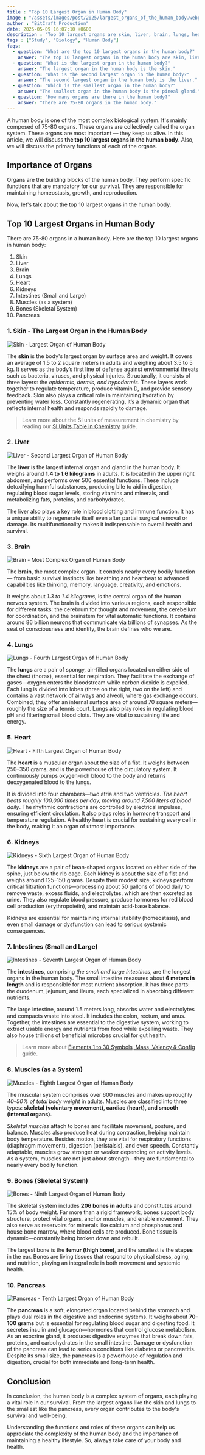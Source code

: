 ```yaml
---
title : "Top 10 Largest Organ in Human Body"
image : "/assets/images/post/2025/largest_organs_of_the_human_body.webp"
author : "BitCraft Production"
date: 2025-05-09 16:07:10 +0600
description : "Top 10 largest organs are skin, liver, brain, lungs, heart, kidneys, intestines, muscles, bones, and pancreas."
tags : ["Study", "Biology", "Human Body"]
faqs:
  - question: "What are the top 10 largest organs in the human body?"
    answer: "The top 10 largest organs in the human body are skin, liver, brain, lungs, heart, kidneys, intestines, muscles, bones, and pancreas."
  - question: "What is the largest organ in the human body?"
    answer: "The largest organ in the human body is the skin."
  - question: "What is the second largest organ in the human body?"
    answer: "The second largest organ in the human body is the liver."
  - question: "Which is the smallest organ in the human body?"
    answer: "The smallest organ in the human body is the pineal gland."
  - question: "How many organs are there in the human body?"
    answer: "There are 75-80 organs in the human body."
---
```


A human body is one of the most complex biological system. It's mainly composed of 75-80 organs. These organs are collectively called the organ system. These organs are most important — they keep us alive. In this article, we will discuss **the top 10 largest organs in the human body**. Also, we will discuss the primary functions of each of the organs.

## Importance of Organs

Organs are the building blocks of the human body. They perform specific functions that are mandatory for our survival. They are responsible for maintaining homeostasis, growth, and reproduction.  

Now, let's talk about the top 10 largest organs in the human body.

## Top 10 Largest Organs in Human Body

There are 75-80 organs in a human body.  Here are the top 10 largest organs in human body:

1. Skin
2. Liver
3. Brain
4. Lungs
5. Heart
6. Kidneys
7. Intestines (Small and Large)
8. Muscles (as a system)
9. Bones (Skeletal System)
10. Pancreas

### **1. Skin** - The Largest Organ in the Human Body

![Skin - Largest Organ of Human Body](/assets/images/post/2025/skin.webp)

The **skin** is the body's largest organ by surface area and weight. It covers an average of 1.5 to 2 square meters in adults and weighing about 3.5 to 5 kg. It serves as the body’s first line of defense against environmental threats such as bacteria, viruses, and physical injuries. Structurally, it consists of three layers: the *epidermis, dermis, and hypodermis*. These layers work together to regulate temperature, produce vitamin D, and provide sensory feedback. Skin also plays a critical role in maintaining hydration by preventing water loss. Constantly regenerating, it’s a dynamic organ that reflects internal health and responds rapidly to damage.

> Learn more about the SI units of measurement in chemistry by reading our [SI Units Table in Chemistry](https://www.bitcraftproduction.com/post/si-units-table-in-chemistry.html) guide.

### **2. Liver**

![Liver - Second Largest Organ of Human Body](/assets/images/post/2025/liver.webp)

The **liver** is the largest internal organ and gland in the human body. It weighs around **1.4 to 1.6 kilograms** in adults. It is located in the upper right abdomen, and performs over 500 essential functions. These include detoxifying harmful substances, producing bile to aid in digestion, regulating blood sugar levels, storing vitamins and minerals, and metabolizing fats, proteins, and carbohydrates. 

The liver also plays a key role in blood clotting and immune function. It has a unique ability to regenerate itself even after partial surgical removal or damage. Its multifunctionality makes it indispensable to overall health and survival.


### **3. Brain**

![Brain - Most Complex Organ of Human Body](/assets/images/post/2025/brain.webp)

The **brain**, the most complex organ. It controls nearly every bodily function — from basic survival instincts like breathing and heartbeat to advanced capabilities like thinking, memory, language, creativity, and emotions.

It weighs about *1.3 to 1.4 kilograms*, is the central organ of the human nervous system. The brain is divided into various regions, each responsible for different tasks: the cerebrum for thought and movement, the cerebellum for coordination, and the brainstem for vital automatic functions. It contains around 86 billion neurons that communicate via trillions of synapses. As the seat of consciousness and identity, the brain defines who we are.


### **4. Lungs**

![Lungs - Fourth Largest Organ of Human Body](/assets/images/post/2025/lungs.webp)

The **lungs** are a pair of spongy, air-filled organs located on either side of the chest (thorax), essential for respiration. They facilitate the exchange of gases—oxygen enters the bloodstream while carbon dioxide is expelled. Each lung is divided into lobes (three on the right, two on the left) and contains a vast network of airways and alveoli, where gas exchange occurs. Combined, they offer an internal surface area of around 70 square meters—roughly the size of a tennis court. Lungs also play roles in regulating blood pH and filtering small blood clots. They are vital to sustaining life and energy.

### **5. Heart**

![Heart - Fifth Largest Organ of Human Body](/assets/images/post/2025/heart.webp)

The **heart** is a muscular organ about the size of a fist. It weighs between 250–350 grams, and is the powerhouse of the circulatory system. It continuously pumps oxygen-rich blood to the body and returns deoxygenated blood to the lungs. 

It is divided into four chambers—two atria and two ventricles. *The heart beats roughly 100,000 times per day, moving around 7,500 liters of blood daily*. The rhythmic contractions are controlled by electrical impulses, ensuring efficient circulation. It also plays roles in hormone transport and temperature regulation. A healthy heart is crucial for sustaining every cell in the body, making it an organ of utmost importance.

### **6. Kidneys**

![Kidneys - Sixth Largest Organ of Human Body](/assets/images/post/2025/kidneys.webp)

The **kidneys** are a pair of bean-shaped organs located on either side of the spine, just below the rib cage. Each kidney is about the size of a fist and weighs around 125–150 grams. Despite their modest size, kidneys perform critical filtration functions—processing about 50 gallons of blood daily to remove waste, excess fluids, and electrolytes, which are then excreted as urine. They also regulate blood pressure, produce hormones for red blood cell production (erythropoietin), and maintain acid-base balance. 

Kidneys are essential for maintaining internal stability (homeostasis), and even small damage or dysfunction can lead to serious systemic consequences.


### **7. Intestines (Small and Large)**

![Intestines - Seventh Largest Organ of Human Body](/assets/images/post/2025/intestines.webp)

The **intestines**, comprising *the small and large intestines*, are the longest organs in the human body. The small intestine measures about **6 meters in length** and is responsible for most nutrient absorption. It has three parts: the duodenum, jejunum, and ileum, each specialized in absorbing different nutrients. 

The large intestine, around 1.5 meters long, absorbs water and electrolytes and compacts waste into stool. It includes the colon, rectum, and anus. Together, the intestines are essential to the digestive system, working to extract usable energy and nutrients from food while expelling waste. They also house trillions of beneficial microbes crucial for gut health.

> Learn more about [Elements 1 to 30 Symbols, Mass, Valency & Config](https://www.bitcraftproduction.com/post/elements-1-to-30-symbols-mass-valency-config.html) guide.

### **8. Muscles (as a System)**

![Muscles - Eighth Largest Organ of Human Body](/assets/images/post/2025/muscle.webp)

The muscular system comprises over 600 muscles and makes up roughly *40–50% of total body weight* in adults. Muscles are classified into three types: **skeletal (voluntary movement), cardiac (heart), and smooth (internal organs)**. 

*Skeletal muscles* attach to bones and facilitate movement, posture, and balance. Muscles also produce heat during contraction, helping maintain body temperature. Besides motion, they are vital for respiratory functions (diaphragm movement), digestion (peristalsis), and even speech. Constantly adaptable, muscles grow stronger or weaker depending on activity levels. As a system, muscles are not just about strength—they are fundamental to nearly every bodily function.

### **9. Bones (Skeletal System)**

![Bones - Ninth Largest Organ of Human Body](/assets/images/post/2025/bones.webp)

The skeletal system includes **206 bones in adults** and constitutes around 15% of body weight. Far more than a rigid framework, bones support body structure, protect vital organs, anchor muscles, and enable movement. They also serve as reservoirs for minerals like calcium and phosphorus and house bone marrow, where blood cells are produced. Bone tissue is dynamic—constantly being broken down and rebuilt. 

The largest bone is the **femur (thigh bone)**, and the smallest is the **stapes** in the ear. Bones are living tissues that respond to physical stress, aging, and nutrition, playing an integral role in both movement and systemic health.


### **10. Pancreas**

![Pancreas - Tenth Largest Organ of Human Body](/assets/images/post/2025/pancreas.webp)

The **pancreas** is a soft, elongated organ located behind the stomach and plays dual roles in the digestive and endocrine systems. It weighs about **70–100 grams** but is essential for regulating blood sugar and digesting food. It secretes insulin and glucagon—hormones that control glucose metabolism. As an exocrine gland, it produces digestive enzymes that break down fats, proteins, and carbohydrates in the small intestine. Damage or dysfunction of the pancreas can lead to serious conditions like diabetes or pancreatitis. Despite its small size, the pancreas is a powerhouse of regulation and digestion, crucial for both immediate and long-term health.


## Conclusion

In conclusion, the human body is a complex system of organs, each playing a vital role in our survival. From the largest organs like the skin and lungs to the smallest like the pancreas, every organ contributes to the body's survival and well-being. 

Understanding the functions and roles of these organs can help us appreciate the complexity of the human body and the importance of maintaining a healthy lifestyle.
So, always take care of your body and health.
